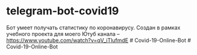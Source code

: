 # telegram-bot-covid19

Бот умеет получать статистику по коронавирусу. Создан в рамках учебного проекта для моего Ютуб канала – https://www.youtube.com/watch?v=qV_iTlufmdE
#   C o v i d - 1 9 - O n l i n e - B o t  
 #   C o v i d - 1 9 - O n l i n e - B o t  
 